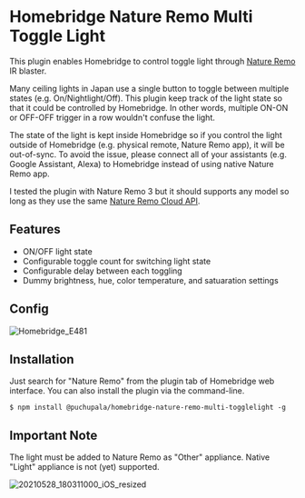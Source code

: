 # Homebridge Nature Remo Multi Toggle Light

This plugin enables Homebridge to control toggle light through [Nature Remo](https://en.nature.global/) IR blaster.

Many ceiling lights in Japan use a single button to toggle between multiple states (e.g. On/Nightlight/Off).
This plugin keep track of the light state so that it could be controlled by Homebridge. In other words, multiple ON-ON or OFF-OFF trigger in a row wouldn't confuse the light.

The state of the light is kept inside Homebridge so if you control the light outside of Homebridge (e.g. physical remote, Nature Remo app), it will be out-of-sync.
To avoid the issue, please connect all of your assistants (e.g. Google Assistant, Alexa) to Homebridge instead of using native Nature Remo app.

I tested the plugin with Nature Remo 3 but it should supports any model so long as they use the same [Nature Remo Cloud API](https://developer.nature.global/en/overview).

## Features

* ON/OFF light state
* Configurable toggle count for switching light state
* Configurable delay between each toggling
* Dummy brightness, hue, color temperature, and satuaration settings

## Config

![Homebridge_E481](https://user-images.githubusercontent.com/22722/120080546-7278ba80-c0f4-11eb-9fa8-dd1da32e92b5.png)

## Installation

Just search for "Nature Remo" from the plugin tab of Homebridge web interface.
You can also install the plugin via the command-line.

```$ npm install @puchupala/homebridge-nature-remo-multi-togglelight -g```

## Important Note

The light must be added to Nature Remo as "Other" appliance. Native "Light" appliance is not (yet) supported.

![20210528_180311000_iOS_resized](https://user-images.githubusercontent.com/22722/120071555-f027d080-c0ca-11eb-86cc-f88216c109c0.png)
